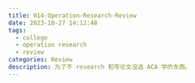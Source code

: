 ```yaml
---
title: 014-Operation-Research-Review
date: 2023-10-27 14:12:48
tags:
  - college
  - operation research
  - review
categories: Review
description: 为了不 research 和写论文没选 ACA 学的东西。
---
```

